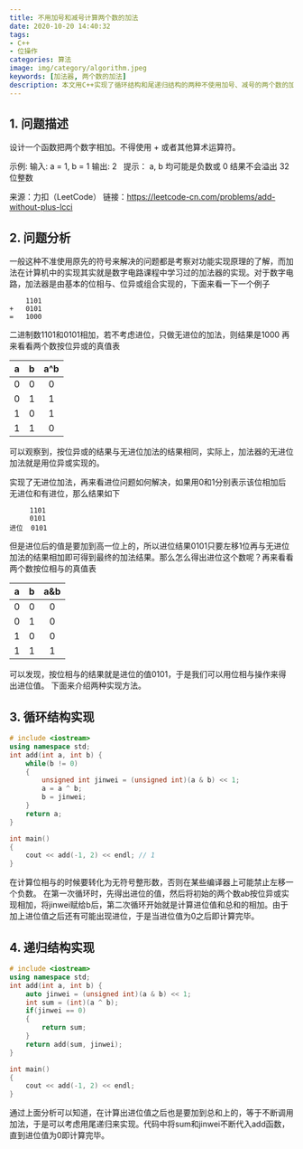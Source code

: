 ```yaml
---
title: 不用加号和减号计算两个数的加法
date: 2020-10-20 14:40:32
tags:
- C++
- 位操作
categories: 算法
image: img/category/algorithm.jpeg
keywords: [加法器, 两个数的加法]
description: 本文用C++实现了循环结构和尾递归结构的两种不使用加号、减号的两个数的加法
---
```

## 1. 问题描述
设计一个函数把两个数字相加。不得使用 + 或者其他算术运算符。

示例:
输入: a = 1, b = 1
输出: 2
 
提示：
a, b 均可能是负数或 0
结果不会溢出 32 位整数

来源：力扣（LeetCode）
链接：https://leetcode-cn.com/problems/add-without-plus-lcci

## 2. 问题分析
一般这种不准使用原先的符号来解决的问题都是考察对功能实现原理的了解，而加法在计算机中的实现其实就是数字电路课程中学习过的加法器的实现。对于数字电路，加法器是由基本的位相与、位异或组合实现的，下面来看一下一个例子

        1101
    +   0101
    =   1000

二进制数1101和0101相加，若不考虑进位，只做无进位的加法，则结果是1000
再来看看两个数按位异或的真值表

|   a   |   b   |  a^b  |
| :---: | :---: | :---: |
|   0   |   0   |   0   |
|   0   |   1   |   1   |
|   1   |   0   |   1   |
|   1   |   1   |   0   |

可以观察到，按位异或的结果与无进位加法的结果相同，实际上，加法器的无进位加法就是用位异或实现的。

实现了无进位加法，再来看进位问题如何解决，如果用0和1分别表示该位相加后无进位和有进位，那么结果如下

         1101
         0101
    进位  0101

但是进位后的值是要加到高一位上的，所以进位结果0101只要左移1位再与无进位加法的结果相加即可得到最终的加法结果。那么怎么得出进位这个数呢？再来看看两个数按位相与的真值表

|   a   |   b   |  a&b  |
| :---: | :---: | :---: |
|   0   |   0   |   0   |
|   0   |   1   |   0   |
|   1   |   0   |   0   |
|   1   |   1   |   1   |

可以发现，按位相与的结果就是进位的值0101，于是我们可以用位相与操作来得出进位值。
下面来介绍两种实现方法。

## 3. 循环结构实现
``` cpp 
# include <iostream>
using namespace std;
int add(int a, int b) {
    while(b != 0)
    {
        unsigned int jinwei = (unsigned int)(a & b) << 1;
        a = a ^ b;
        b = jinwei;
    }
    return a;
}

int main()
{
    cout << add(-1, 2) << endl; // 1
}
```
在计算位相与的时候要转化为无符号整形数，否则在某些编译器上可能禁止左移一个负数。
在第一次循环时，先得出进位的值，然后将初始的两个数ab按位异或实现相加，将jinwei赋给b后，第二次循环开始就是计算进位值和总和的相加。由于加上进位值之后还有可能出现进位，于是当进位值为0之后即计算完毕。

## 4. 递归结构实现
``` cpp
# include <iostream>
using namespace std;
int add(int a, int b) {
    auto jinwei = (unsigned int)(a & b) << 1;
    int sum = (int)(a ^ b);
    if(jinwei == 0)
    {
        return sum;
    }
    return add(sum, jinwei);
}

int main()
{
    cout << add(-1, 2) << endl;
}
```
通过上面分析可以知道，在计算出进位值之后也是要加到总和上的，等于不断调用加法，于是可以考虑用尾递归来实现。代码中将sum和jinwei不断代入add函数，直到进位值为0即计算完毕。
